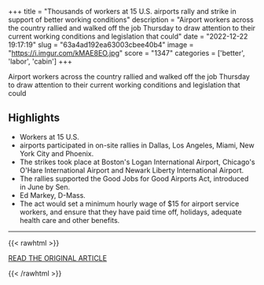 +++
title = "Thousands of workers at 15 U.S. airports rally and strike in support of better working conditions"
description = "Airport workers across the country rallied and walked off the job Thursday to draw attention to their current working conditions and legislation that could"
date = "2022-12-22 19:17:19"
slug = "63a4ad192ea63003cbee40b4"
image = "https://i.imgur.com/kMAE8EO.jpg"
score = "1347"
categories = ['better', 'labor', 'cabin']
+++

Airport workers across the country rallied and walked off the job Thursday to draw attention to their current working conditions and legislation that could

## Highlights

- Workers at 15 U.S.
- airports participated in on-site rallies in Dallas, Los Angeles, Miami, New York City and Phoenix.
- The strikes took place at Boston's Logan International Airport, Chicago's O'Hare International Airport and Newark Liberty International Airport.
- The rallies supported the Good Jobs for Good Airports Act, introduced in June by Sen.
- Ed Markey, D-Mass.
- The act would set a minimum hourly wage of $15 for airport service workers, and ensure that they have paid time off, holidays, adequate health care and other benefits.

---

{{< rawhtml >}}
  <p class="article-category">
    <a target="_blank" href="https://www.nbcnews.com/business/business-news/thousands-workers-15-us-airports-plan-rallies-strikes-support-better-w-rcna60636">READ THE ORIGINAL ARTICLE</a>
  </p>
{{< /rawhtml >}}
